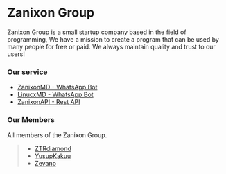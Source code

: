 # Zanixon Group
Zanixon Group is a small startup company based in the field of programming, We have a mission to create a program that can be used by many people for free or paid. We always maintain quality and trust to our users!

### Our service
- [ZanixonMD - WhatsApp Bot](https://s.id/znxnbot)
- [LinucxMD - WhatsApp Bot](https://wa.me/6283895099347?text=.menu)
- [ZanixonAPI - Rest API](https://api.zanixon.my.id)

### Our Members
All members of the Zanixon Group.
> - [ZTRdiamond](https://github.com/ztrdiamond)
> - [YusupKakuu](https://github.com/HindiaFtNpc)
> - [Zevano](https://github.com/zevanoo)
